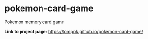 # pokemon-card-game
Pokemon memory card game

**Link to project page:**
https://tomppk.github.io/pokemon-card-game/

